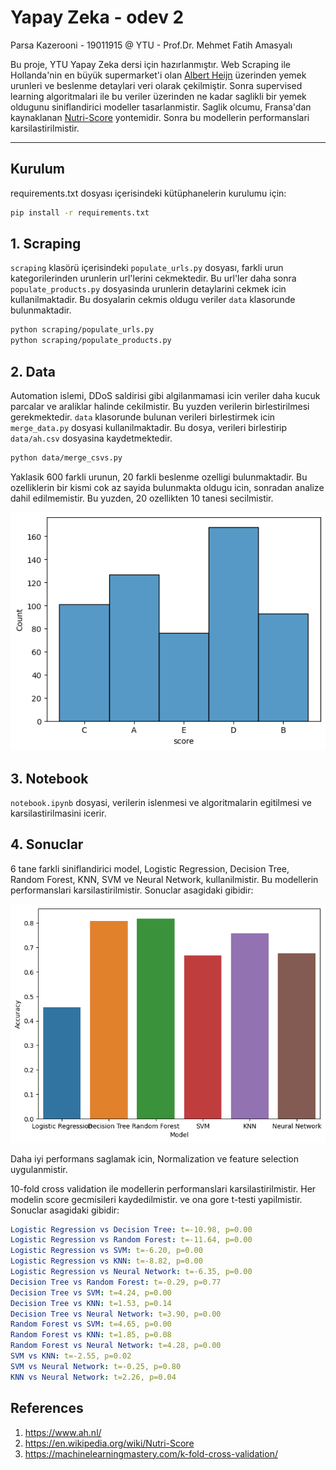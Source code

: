 # Yapay Zeka - odev 2

Parsa Kazerooni - 19011915 @ YTU - Prof.Dr. Mehmet Fatih Amasyalı

Bu proje, YTU Yapay Zeka dersi için hazırlanmıştır.
Web Scraping ile Hollanda'nin en büyük supermarket'i olan [Albert Heijn](https://www.ah.nl/) üzerinden yemek urunleri ve beslenme detaylari veri olarak çekilmiştir. Sonra supervised learning  algoritmalari ile bu veriler üzerinden ne kadar saglikli bir yemek oldugunu siniflandirici modeller tasarlanmistir. Saglik olcumu, Fransa'dan kaynaklanan [Nutri-Score](https://en.wikipedia.org/wiki/Nutri-Score) yontemidir. Sonra bu modellerin performanslari karsilastirilmistir.

---

## Kurulum

requirements.txt dosyası içerisindeki kütüphanelerin kurulumu için:

```bash
pip install -r requirements.txt
```

## 1. Scraping

`scraping` klasörü içerisindeki `populate_urls.py` dosyası, farkli urun kategorilerinden urunlerin url'lerini cekmektedir. Bu url'ler daha sonra `populate_products.py` dosyasinda urunlerin detaylarini cekmek icin kullanilmaktadir. Bu dosyalarin cekmis oldugu veriler `data` klasorunde bulunmaktadir.

```bash
python scraping/populate_urls.py
python scraping/populate_products.py
```

## 2. Data

Automation islemi, DDoS saldirisi gibi algilanmamasi icin veriler daha kucuk parcalar ve araliklar halinde cekilmistir. Bu yuzden verilerin birlestirilmesi gerekmektedir. `data` klasorunde bulunan verileri birlestirmek icin `merge_data.py` dosyasi kullanilmaktadir. Bu dosya, verileri birlestirip `data/ah.csv` dosyasina kaydetmektedir.

```bash
python data/merge_csvs.py
```

Yaklasik 600 farkli urunun, 20 farkli beslenme ozelligi bulunmaktadir. Bu ozelliklerin bir kismi cok az sayida bulunmakta oldugu icin, sonradan analize dahil edilmemistir. Bu yuzden, 20 ozellikten 10 tanesi secilmistir.

![hist](img/hist-score.png)

## 3. Notebook

`notebook.ipynb` dosyasi, verilerin islenmesi ve algoritmalarin egitilmesi ve karsilastirilmasini icerir.

## 4. Sonuclar

6 tane farkli siniflandirici model, Logistic Regression, Decision Tree, Random Forest, KNN, SVM ve Neural Network, kullanilmistir. Bu modellerin performanslari karsilastirilmistir. Sonuclar asagidaki gibidir:

![modelscores](img/bar-plot-modelscores.png)

Daha iyi performans saglamak icin, Normalization ve feature selection uygulanmistir.

10-fold cross validation ile modellerin performanslari karsilastirilmistir. Her modelin score gecmisileri kaydedilmistir. ve ona gore t-testi yapilmistir. Sonuclar asagidaki gibidir:

```yaml
Logistic Regression vs Decision Tree: t=-10.98, p=0.00
Logistic Regression vs Random Forest: t=-11.64, p=0.00
Logistic Regression vs SVM: t=-6.20, p=0.00
Logistic Regression vs KNN: t=-8.82, p=0.00
Logistic Regression vs Neural Network: t=-6.35, p=0.00
Decision Tree vs Random Forest: t=-0.29, p=0.77
Decision Tree vs SVM: t=4.24, p=0.00
Decision Tree vs KNN: t=1.53, p=0.14
Decision Tree vs Neural Network: t=3.90, p=0.00
Random Forest vs SVM: t=4.65, p=0.00
Random Forest vs KNN: t=1.85, p=0.08
Random Forest vs Neural Network: t=4.28, p=0.00
SVM vs KNN: t=-2.55, p=0.02
SVM vs Neural Network: t=-0.25, p=0.80
KNN vs Neural Network: t=2.26, p=0.04
```

## References

1. <https://www.ah.nl/>
2. <https://en.wikipedia.org/wiki/Nutri-Score>
3. <https://machinelearningmastery.com/k-fold-cross-validation/>
